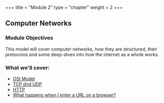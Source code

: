 +++
title = "Module 2"
type = "chapter"
weight = 2
+++

## Computer Networks

### Module Objectives

This model will cover computer networks, how they are structured, their protocolos and some deep-dives into how the internet as a whole works.

### What we'll cover:
* [OSI Model](1-osi-model)
* [TCP dnd UDP](2-tcp-and-ups)
* [HTTP](3-http)
* [What happens when I enter a URL on a browser?](2-tcp-and-ups)
